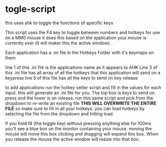 # togle-script
this uses ahk to toggle the functions of specific keys

This script uses the F4 key to toggle between numbers and hotkeys for use on a MM0 mouse it does this based on the application your mouse is currently over (it will maker this the active window).
  
Each application has a .ini file in the Hotkeys Folder with it's keymaps on them

line 1 of this .ini file is the applications name as it appears to AHK
Line 3 of this .ini file has all array of all the hotkeys that this application will send on a keypress
line 5 of this file has all the keys to send on key release

to add applications run the hotkey setter script and fill in the values for each input. this will generate an .ini file for you. The top box is keys to send on press and the lower is on release.
run this same script and pick from the dropdown to re-write an existing file **THIS WILL OVERWRITE THE ENTIRE FILE** so make sure to fill in all your hotkeys. you can load hotkeys by selecting the file from the dropdown and hitting load.

If you hold f4 (the toggle key) without pressing anything else for 100ms you'll see a blue box on the monitor containing your mouse. moving the mouse will move this box clicking and dragging will expand this box. When you release the mouse the active window will resize into that box.
